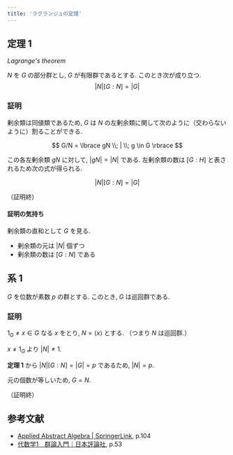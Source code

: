 ```yaml
---
title: 'ラグランジュの定理'
---
```


## 定理 1

*Lagrange's theorem*

$N$ を $G$ の部分群とし, $G$ が有限群であるとする. このとき次が成り立つ.
$$|N| \lbrack G:N \rbrack = |G|$$

### 証明

剰余類は同値類であるため, $G$ は $N$ の左剰余類に関して次のように（交わらないように）割ることができる.

$$
G/N = \lbrace gN \\; | \\; g \in G \rbrace
$$

この各左剰余類 $gN$ に対して, $|gN| = |N|$ である.
左剰余類の数は $\lbrack G:H \rbrack$ と表されるため次の式が得られる.

$$|N| \lbrack G:N \rbrack = |G|$$

（証明終）

#### 証明の気持ち

剰余類の直和として $G$ を見る.

- 剰余類の元は $|N|$ 個ずつ
- 剰余類の数は $\lbrack G:N \rbrack$ である

## 系 1

$G$ を位数が素数 $p$ の群とする. このとき, $G$ は巡回群である.

### 証明

$1_G \ne x \in G$ なる $x$ をとり, $N = \langle x \rangle$ とする. （つまり $N$ は巡回群.）

$x \ne 1_G$ より $|N| \ne 1$.

**定理 1** から $|N| \lbrack G:N \rbrack = |G| = p$ であるため, $|N| = p$.

元の個数が等しいため, $G = N$.

（証明終）

## 参考文献

- [Applied Abstract Algebra | SpringerLink](https://link.springer.com/book/10.1007/978-1-4757-2941-2), p.104
- [代数学1　群論入門｜日本評論社](https://www.nippyo.co.jp/shop/book/5462.html), p.53